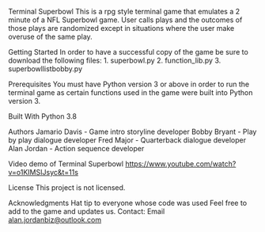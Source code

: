 Terminal Superbowl
This is a rpg style terminal game that emulates a 2 minute of a NFL Superbowl game. User calls plays and the outcomes of those plays are randomized except in situations where the user make overuse of the same play. 

Getting Started
In order to have a successful copy of the game be sure to download the following files:
    1. superbowl.py
    2. function_lib.py
    3. superbowllistbobby.py

Prerequisites
You must have Python version 3 or above in order to run the terminal game as certain functions used in the game were built into Python version 3.

Built With
Python 3.8 

Authors
Jamario Davis - Game intro storyline developer
Bobby Bryant - Play by play dialogue developer
Fred Major  - Quarterback dialogue developer
Alan Jordan - Action sequence developer

Video demo of Terminal Superbowl https://www.youtube.com/watch?v=o1KIMSIJsyc&t=11s

License
This project is not licensed.

Acknowledgments
Hat tip to everyone whose code was used
Feel free to add to the game and updates us. 
Contact: Email alan.jordanbiz@outlook.com
